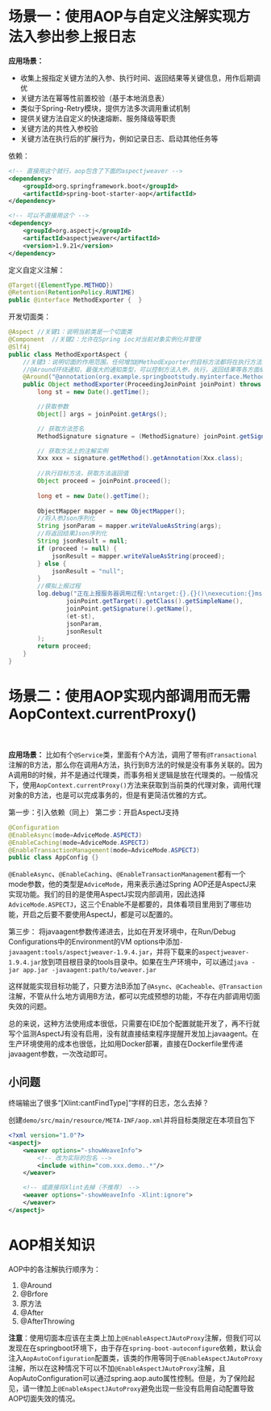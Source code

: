 # 场景一：使用AOP与自定义注解实现方法入参出参上报日志  
**应用场景：**
- 收集上报指定关键方法的入参、执行时间、返回结果等关键信息，用作后期调优
- 关键方法在幂等性前置校验（基于本地消息表）
- 类似于Spring-Retry模块，提供方法多次调用重试机制
- 提供关键方法自定义的快速熔断、服务降级等职责
- 关键方法的共性入参校验
- 关键方法在执行后的扩展行为，例如记录日志、启动其他任务等

依赖：
```xml        
<!-- 直接用这个就行，aop包含了下面的aspectjweaver -->
<dependency>
    <groupId>org.springframework.boot</groupId>
    <artifactId>spring-boot-starter-aop</artifactId>
</dependency>

<!-- 可以不直接用这个 -->
<dependency>  
    <groupId>org.aspectj</groupId>  
    <artifactId>aspectjweaver</artifactId>  
    <version>1.9.21</version>  
</dependency>
```

定义自定义注解：
```java title:MethodExporter.java
@Target({ElementType.METHOD})  
@Retention(RetentionPolicy.RUNTIME)  
public @interface MethodExporter {  }
```

开发切面类：
```java
@Aspect //关键1：说明当前类是一个切面类  
@Component  //关键2：允许在Spring ioc对当前对象实例化并管理  
@Slf4j  
public class MethodExportAspect {  
    //关键3：说明切面的作用范围，任何增加@MethodExporter的目标方法都将在执行方法前先执行该切面方法  
    //@Around环绕通知，最强大的通知类型，可以控制方法入参，执行，返回结果等各方面细节  
    @Around("@annotation(org.example.springbootstudy.myinterface.MethodExporter)")  //如果某个方法上出现了这个注解，就执行下面的代码  
    public Object methodExporter(ProceedingJoinPoint joinPoint) throws Throwable {  
        long st = new Date().getTime();

        //获取参数
        Object[] args = joinPoint.getArgs();

        // 获取方法签名
        MethodSignature signature = (MethodSignature) joinPoint.getSignature();

        // 获取方法上的注解实例
        Xxx xxx = signature.getMethod().getAnnotation(Xxx.class);
  
        //执行目标方法，获取方法返回值  
        Object proceed = joinPoint.proceed();  
  
        long et = new Date().getTime();  
  
        ObjectMapper mapper = new ObjectMapper();   
        //将入参Json序列化  
        String jsonParam = mapper.writeValueAsString(args);  
        //将返回结果Json序列化  
        String jsonResult = null;  
        if (proceed != null) {  
            jsonResult = mapper.writeValueAsString(proceed);  
        } else {  
            jsonResult = "null";  
        }  
        //模拟上报过程  
        log.debug("正在上报服务器调用过程:\ntarget:{}.{}()\nexecution:{}ms,\nparameter:{}\nresult:{}",  
                joinPoint.getTarget().getClass().getSimpleName(),  
                joinPoint.getSignature().getName(),  
                (et-st),  
                jsonParam,  
                jsonResult  
        );  
        return proceed;  
    }  
}
```






# 场景二：使用AOP实现内部调用而无需AopContext.currentProxy()                          
**应用场景：**
比如有个`@Service`类，里面有个A方法，调用了带有`@Transactional`注解的B方法，那么你在调用A方法，执行到B方法的时候是没有事务关联的。因为A调用B的时候，并不是通过代理类，而事务相关逻辑是放在代理类的。一般情况下，使用`AopContext.currentProxy()`方法来获取到当前类的代理对象，调用代理对象的B方法，也是可以完成事务的，但是有更简洁优雅的方式。


第一步：引入依赖（同上）
第二步：开启AspectJ支持 
```java                        
@Configuration
@EnableAsync(mode=AdviceMode.ASPECTJ)                                                                             
@EnableCaching(mode=AdviceMode.ASPECTJ)                             
@EnableTransactionManagement(mode=AdviceMode.ASPECTJ)
public class AppConfig {}
```
`@EnableAsync`、`@EnableCaching`、`@EnableTransactionManagement`都有一个mode参数，他的类型是`AdviceMode`，用来表示通过Spring AOP还是AspectJ来实现功能。我们的目的是使用AspectJ实现内部调用，因此选择`AdviceMode.ASPECTJ`，这三个Enable不是都要的，具体看项目里用到了哪些功能，开启之后要不要使用AspectJ，都是可以配置的。      

第三步：
将javaagent参数传递进去，比如在开发环境中，在Run/Debug Configurations中的Environment的VM options中添加`-javaagent:tools/aspectjweaver-1.9.4.jar`，并将下载来的`aspectjweaver-1.9.4.jar`放到项目根目录的tools目录中。如果在生产环境中，可以通过`java -jar app.jar -javaagent:path/to/weaver.jar`


这样就能实现目标功能了，只要方法B添加了`@Async`、`@Cacheable`、`@Transaction`注解，不管从什么地方调用B方法，都可以完成预想的功能，不存在内部调用切面失效的问题。

总的来说，这种方法使用成本很低，只需要在IDE加个配置就能开发了，再不行就写个监测AspectJ有没有启用，没有就直接结束程序提醒开发加上javaagent。在生产环境使用的成本也很低，比如用Docker部署，直接在Dockerfile里传递javaagent参数，一次改动即可。

## 小问题
终端输出了很多“[Xlint:cantFindType]”字样的日志，怎么去掉？

创建`demo/src/main/resource/META-INF/aop.xml`并将目标类限定在本项目包下
```xml               
<?xml version="1.0"?>
<aspectj>             
    <weaver options="-showWeaveInfo">
        <!-- 改为实际的包名 -->             
        <include within="com.xxx.demo..*"/>   
    </weaver>

    <!-- 或直接将Xlint去掉（不推荐） -->
    <weaver options="-showWeaveInfo -Xlint:ignore">     
    </weaver>    
</aspectj>
```



# AOP相关知识
AOP中的各注解执行顺序为：
1. @Around
2. @Brfore
3. 原方法
4. @After
5. @AfterThrowing

**注意**：使用切面本应该在主类上加上`@EnableAspectJAutoProxy`注解，但我们可以发现在在springboot环境下，由于存在`spring-boot-autoconfigure`依赖，默认会注入`AopAutoConfiguration`配置类，该类的作用等同于`@EnableAspectJAutoProxy`注解，所以在这种情况下可以不加`@EnableAspectJAutoProxy`注解，且AopAutoConfiguration可以通过spring.aop.auto属性控制。但是，为了保险起见，请一律加上`@EnableAspectJAutoProxy`避免出现一些没有启用自动配置导致AOP切面失效的情况。










